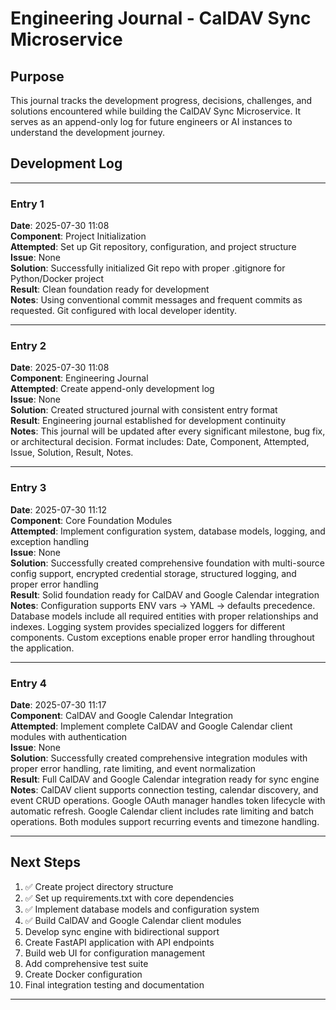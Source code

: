 # Engineering Journal - CalDAV Sync Microservice

## Purpose
This journal tracks the development progress, decisions, challenges, and solutions encountered while building the CalDAV Sync Microservice. It serves as an append-only log for future engineers or AI instances to understand the development journey.

## Development Log

---

### Entry 1
**Date**: 2025-07-30 11:08  
**Component**: Project Initialization  
**Attempted**: Set up Git repository, configuration, and project structure  
**Issue**: None  
**Solution**: Successfully initialized Git repo with proper .gitignore for Python/Docker project  
**Result**: Clean foundation ready for development  
**Notes**: Using conventional commit messages and frequent commits as requested. Git configured with local developer identity.

---

### Entry 2
**Date**: 2025-07-30 11:08  
**Component**: Engineering Journal  
**Attempted**: Create append-only development log  
**Issue**: None  
**Solution**: Created structured journal with consistent entry format  
**Result**: Engineering journal established for development continuity  
**Notes**: This journal will be updated after every significant milestone, bug fix, or architectural decision. Format includes: Date, Component, Attempted, Issue, Solution, Result, Notes.

---

### Entry 3
**Date**: 2025-07-30 11:12  
**Component**: Core Foundation Modules  
**Attempted**: Implement configuration system, database models, logging, and exception handling  
**Issue**: None  
**Solution**: Successfully created comprehensive foundation with multi-source config support, encrypted credential storage, structured logging, and proper error handling  
**Result**: Solid foundation ready for CalDAV and Google Calendar integration  
**Notes**: Configuration supports ENV vars → YAML → defaults precedence. Database models include all required entities with proper relationships and indexes. Logging system provides specialized loggers for different components. Custom exceptions enable proper error handling throughout the application.

---

### Entry 4
**Date**: 2025-07-30 11:17  
**Component**: CalDAV and Google Calendar Integration  
**Attempted**: Implement complete CalDAV and Google Calendar client modules with authentication  
**Issue**: None  
**Solution**: Successfully created comprehensive integration modules with proper error handling, rate limiting, and event normalization  
**Result**: Full CalDAV and Google Calendar integration ready for sync engine  
**Notes**: CalDAV client supports connection testing, calendar discovery, and event CRUD operations. Google OAuth manager handles token lifecycle with automatic refresh. Google Calendar client includes rate limiting and batch operations. Both modules support recurring events and timezone handling.

---

## Next Steps
1. ✅ Create project directory structure
2. ✅ Set up requirements.txt with core dependencies  
3. ✅ Implement database models and configuration system
4. ✅ Build CalDAV and Google Calendar client modules
5. Develop sync engine with bidirectional support
6. Create FastAPI application with API endpoints
7. Build web UI for configuration management
8. Add comprehensive test suite
9. Create Docker configuration
10. Final integration testing and documentation

---
